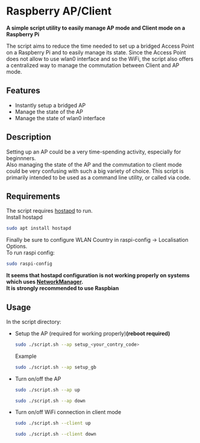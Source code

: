 # Raspberry AP/Client
**A simple script utility to easily manage AP mode and Client mode on a Raspberry Pi**


The script aims to reduce the time needed to set up a bridged Access Point on a Raspberry Pi and to easily manage its state.
Since the Access Point does not allow to use wlan0 interface and so the WiFi, the script also offers a centralized way to manage the commutation between Client and AP mode. 


## Features

- Instantly setup a bridged AP
- Manage the state of the AP
- Manage the state of wlan0 interface

## Description
Setting up an AP could be a very time-spending activity, especially for beginnners.  
Also managing the state of the AP and the commutation to client mode could be very confusing with such a big variety of choice. 
This script is primarily intended to be used as a command line utility, or called via code.


## Requirements

The script requires [hostapd](https://wiki.gentoo.org/wiki/Hostapd) to run.     
Install hostapd

```sh
sudo apt install hostapd
```

Finally be sure to configure WLAN Country in raspi-config -> Localisation Options.   
To run raspi config:

```sh
sudo raspi-config
```  
**It seems that hostapd configuration is not working properly on systems which uses [NetworkManager](https://wiki.archlinux.org/index.php/NetworkManager).**    
**It is strongly recommended to use Raspbian** 
 

## Usage
In the script directory:

* Setup the AP (required for working properly)**(reboot required)**
    ```sh
    sudo ./script.sh --ap setup_<your_contry_code>
    ```
    Example
     ```sh
    sudo ./script.sh --ap setup_gb
    ```
* Turn on/off the AP
    ```sh
    sudo ./script.sh --ap up
    ```
    ```sh
    sudo ./script.sh --ap down
    ```
* Turn on/off WiFi connection in client mode
    ```sh
    sudo ./script.sh --client up
    ```
    ```sh
    sudo ./script.sh --client down
    ```
